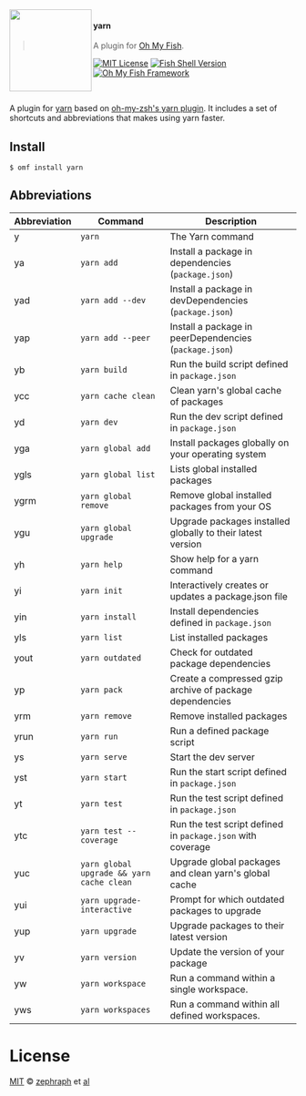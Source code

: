 <img src="https://cdn.rawgit.com/oh-my-fish/oh-my-fish/e4f1c2e0219a17e2c748b824004c8d0b38055c16/docs/logo.svg" align="left" width="144px" height="144px"/>

#### yarn

> A plugin for [Oh My Fish][omf-link].

[![MIT License](https://img.shields.io/badge/license-MIT-007EC7.svg?style=flat-square)](/LICENSE)
[![Fish Shell Version](https://img.shields.io/badge/fish-v2.2.0-007EC7.svg?style=flat-square)](https://fishshell.com)
[![Oh My Fish Framework](https://img.shields.io/badge/Oh%20My%20Fish-Framework-007EC7.svg?style=flat-square)](https://www.github.com/oh-my-fish/oh-my-fish)

<br/>

A plugin for [yarn](https://yarnpkg.com/en/) based on [oh-my-zsh's yarn plugin](https://github.com/robbyrussell/oh-my-zsh/tree/master/plugins/yarn). It includes a set of shortcuts and abbreviations that makes using yarn faster.

## Install

```fish
$ omf install yarn
```

## Abbreviations

| Abbreviation | Command                                   | Description                                                 |
| ------------ | ----------------------------------------- | ----------------------------------------------------------- |
| y            | `yarn`                                    | The Yarn command                                            |
| ya           | `yarn add`                                | Install a package in dependencies (`package.json`)          |
| yad          | `yarn add --dev`                          | Install a package in devDependencies (`package.json`)       |
| yap          | `yarn add --peer`                         | Install a package in peerDependencies (`package.json`)      |
| yb           | `yarn build`                              | Run the build script defined in `package.json`              |
| ycc          | `yarn cache clean`                        | Clean yarn's global cache of packages                       |
| yd           | `yarn dev`                                | Run the dev script defined in `package.json`                |
| yga          | `yarn global add`                         | Install packages globally on your operating system          |
| ygls         | `yarn global list`                        | Lists global installed packages                             |
| ygrm         | `yarn global remove`                      | Remove global installed packages from your OS               |
| ygu          | `yarn global upgrade`                     | Upgrade packages installed globally to their latest version |
| yh           | `yarn help`                               | Show help for a yarn command                                |
| yi           | `yarn init`                               | Interactively creates or updates a package.json file        |
| yin          | `yarn install`                            | Install dependencies defined in `package.json`              |
| yls          | `yarn list`                               | List installed packages                                     |
| yout         | `yarn outdated`                           | Check for outdated package dependencies                     |
| yp           | `yarn pack`                               | Create a compressed gzip archive of package dependencies    |
| yrm          | `yarn remove`                             | Remove installed packages                                   |
| yrun         | `yarn run`                                | Run a defined package script                                |
| ys           | `yarn serve`                              | Start the dev server                                        |
| yst          | `yarn start`                              | Run the start script defined in `package.json`              |
| yt           | `yarn test`                               | Run the test script defined in `package.json`               |
| ytc          | `yarn test --coverage`                    | Run the test script defined in `package.json` with coverage |
| yuc          | `yarn global upgrade && yarn cache clean` | Upgrade global packages and clean yarn's global cache       |
| yui          | `yarn upgrade-interactive`                | Prompt for which outdated packages to upgrade               |
| yup          | `yarn upgrade`                            | Upgrade packages to their latest version                    |
| yv           | `yarn version`                            | Update the version of your package                          |
| yw           | `yarn workspace`                          | Run a command within a single workspace.                    |
| yws          | `yarn workspaces`                         | Run a command within all defined workspaces.                |

# License

[MIT][mit] © [zephraph][author] et [al][contributors]

[mit]: https://opensource.org/licenses/MIT
[author]: https://github.com/zephraph
[contributors]: https://github.com/zephraph/plugin-yarn/graphs/contributors
[omf-link]: https://www.github.com/oh-my-fish/oh-my-fish
[license-badge]: https://img.shields.io/badge/license-MIT-007EC7.svg?style=flat-square
